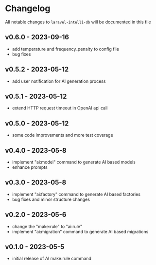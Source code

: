 # Changelog

All notable changes to `laravel-intelli-db` will be documented in this file

## v0.6.0 - 2023-09-16

- add temperature and frequency_penalty to config file
- bug fixes

## v0.5.2 - 2023-05-12

- add user notification for AI generation process

## v0.5.1 - 2023-05-12

- extend HTTP request timeout in OpenAI api call

## v0.5.0 - 2023-05-12

- some code improvements and more test coverage

## v0.4.0 - 2023-05-8

- implement "ai:model" command to generate AI based models
- enhance prompts

## v0.3.0 - 2023-05-8

- implement "ai:factory" command to generate AI based factories
- bug fixes and minor structure changes

## v0.2.0 - 2023-05-6

- change the "make:rule" to "ai:rule"
- implement "ai:migration" command to generate AI based migrations

## v0.1.0 - 2023-05-5

- initial release of AI make:rule command